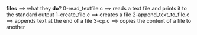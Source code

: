 **files**	==>	what they __do__?
0-read_textfile.c	==>	reads a text file and prints it
		     		to the standard output
1-create_file.c		==>	creates a file
2-append_text_to_file.c	==>	appends text at the end of a file
3-cp.c			==>	copies the content of a file to another
